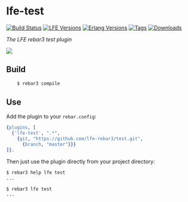 # lfe-test

[![Build Status][travis badge]][travis] [![LFE Versions][lfe badge]][lfe] [![Erlang Versions][erlang badge]][versions] [![Tags][github tags badge]][github tags] [![Downloads][hex downloads]][hex package]

*The LFE rebar3 test plugin*

[![][lr3-logo]][lr3-logo]


## Build


```bash
    $ rebar3 compile
```


## Use

Add the plugin to your ``rebar.config``:

```erlang
{plugins, [
  {'lfe-test', ".*",
    {git, "https://github.com/lfe-rebar3/test.git",
      {branch, "master"}}}
]}.
```

Then just use the plugin directly from your project directory:

```bash
$ rebar3 help lfe test
...
```

```bash
$ rebar3 lfe test
...
```

<!-- Named page links below: /-->

[lr3-logo]: priv/images/logo.png
[org]: https://github.com/lfe-rebar3
[github]: https://github.com/lfe-rebar3/test
[gitlab]: https://gitlab.com/lfe-rebar3/test
[travis]: https://travis-ci.org/lfe-rebar3/test
[travis badge]: https://img.shields.io/travis/lfe-rebar3/test.svg
[lfe]: https://github.com/rvirding/lfe
[lfe badge]: https://img.shields.io/badge/lfe-1.3.0-blue.svg
[erlang badge]: https://img.shields.io/badge/erlang-17.5%20to%2022.0-blue.svg
[versions]: https://github.com/lfe-rebar3/test/blob/master/.travis.yml
[github tags]: https://github.com/lfe-rebar3/test/tags
[github tags badge]: https://img.shields.io/github/tag/lfe-rebar3/test.svg
[hex badge]: https://img.shields.io/hexpm/v/rebar3_lfe_test.svg?maxAge=2592000
[hex package]: https://hex.pm/packages/rebar3_lfe_test
[hex downloads]: https://img.shields.io/hexpm/dt/rebar3_lfe_test.svg
